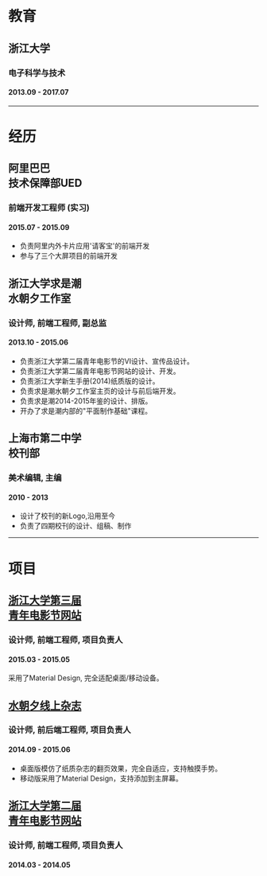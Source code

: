 # 教育

## 浙江大学
### 电子科学与技术
#### 2013.09 - 2017.07

---

# 经历

## 阿里巴巴<br>技术保障部UED
### 前端开发工程师 (实习)
#### 2015.07 - 2015.09
- 负责阿里内外卡片应用'请客宝'的前端开发
- 参与了三个大屏项目的前端开发

## 浙江大学求是潮<br>水朝夕工作室
### 设计师, 前端工程师, 副总监
#### 2013.10 - 2015.06  
- 负责浙江大学第二届青年电影节的VI设计、宣传品设计。  
- 负责浙江大学第二届青年电影节网站的设计、开发。  
- 负责浙江大学新生手册(2014)纸质版的设计。  
- 负责求是潮水朝夕工作室主页的设计与前后端开发。  
- 负责求是潮2014-2015年鉴的设计、排版。  
- 开办了求是潮内部的"平面制作基础"课程。  

## 上海市第二中学<br>校刊部
### 美术编辑, 主编
#### 2010 - 2013
- 设计了校刊的新Logo,沿用至今  
- 负责了四期校刊的设计、组稿、制作  

---

# 项目

## [浙江大学第三届<br>青年电影节网站](http://yff.zjuqsc.com)
### 设计师, 前端工程师, 项目负责人
#### 2015.03 - 2015.05
采用了Material Design, 完全适配桌面/移动设备。

## [水朝夕线上杂志](http://tide.myqsc.com)
### 设计师, 前后端工程师, 项目负责人
#### 2014.09 - 2015.06
- 桌面版模仿了纸质杂志的翻页效果，完全自适应，支持触摸手势。  
- 移动版采用了Material Design，支持添加到主屏幕。

## [浙江大学第二届<br>青年电影节网站](http://site.zjuqsc.com/zjuyff-2014)
### 设计师, 前端工程师, 项目负责人
#### 2014.03 - 2014.05